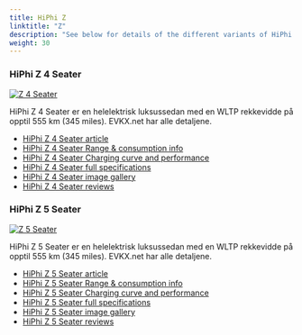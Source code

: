 ```yaml
---
title: HiPhi Z
linktitle: "Z"
description: "See below for details of the different variants of HiPhi Z"
weight: 30
---
```

### HiPhi Z 4 Seater

<a href="z_4_seater/"><img src="https://media.evkx.net/multimedia/models/hiphi/z/z_4_seater/main_1_st.jpg" class="img-fluid" alt="Z 4 Seater" ></a>

HiPhi Z 4 Seater er en helelektrisk luksussedan med en WLTP rekkevidde på opptil 555 km (345 miles). EVKX.net har alle detaljene. 

- [HiPhi Z 4 Seater article](z_4_seater/)
- [HiPhi Z 4 Seater Range & consumption info](z_4_seater/rangeandconsumption)
- [HiPhi Z 4 Seater Charging curve and performance](z_4_seater/chargingcurve)
- [HiPhi Z 4 Seater full specifications](z_4_seater/specifications)
- [HiPhi Z 4 Seater image gallery](z_4_seater/gallery)
- [HiPhi Z 4 Seater reviews](z_4_seater/reviews)

### HiPhi Z 5 Seater

<a href="z_5_seater/"><img src="https://media.evkx.net/multimedia/models/hiphi/z/z_5_seater/main_1_st.jpg" class="img-fluid" alt="Z 5 Seater" ></a>

HiPhi Z 5 Seater er en helelektrisk luksussedan med en WLTP rekkevidde på opptil 555 km (345 miles). EVKX.net har alle detaljene. 

- [HiPhi Z 5 Seater article](z_5_seater/)
- [HiPhi Z 5 Seater Range & consumption info](z_5_seater/rangeandconsumption)
- [HiPhi Z 5 Seater Charging curve and performance](z_5_seater/chargingcurve)
- [HiPhi Z 5 Seater full specifications](z_5_seater/specifications)
- [HiPhi Z 5 Seater image gallery](z_5_seater/gallery)
- [HiPhi Z 5 Seater reviews](z_5_seater/reviews)

